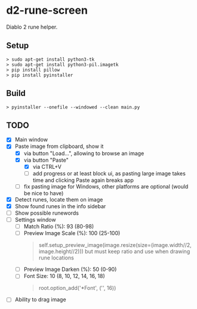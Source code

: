 # d2-rune-screen

Diablo 2 rune helper.

## Setup

    > sudo apt-get install python3-tk
    > sudo apt-get install python3-pil.imagetk
    > pip install pillow
    > pip install pyinstaller

## Build

    > pyinstaller --onefile --windowed --clean main.py

## TODO

- [x] Main window
- [x] Paste image from clipboard, show it
    - [x] via button "Load...", allowing to browse an image
    - [x] via button "Paste"
        - [x] via CTRL+V
        - [ ] add progress or at least block ui, as pasting large image takes time and clicking Paste again breaks app
    - [ ] fix pasting image for Windows, other platforms are optional (would be nice to have)
- [x] Detect runes, locate them on image
- [x] Show found runes in the info sidebar
- [ ] Show possible runewords
- [ ] Settings window
    - [ ] Match Ratio (%): 93 (80-98)
    - [ ] Preview Image Scale (%): 100 (25-100)
        > self.setup_preview_image(image.resize(size=(image.width//2, image.height//2)))
        > but must keep ratio and use when drawing rune locations
    - [ ] Preview Image Darken (%): 50 (0-90)
    - [ ] Font Size: 10 (8, 10, 12, 14, 16, 18)
        > root.option_add('*Font', ('', 16))
- [ ] Ability to drag image
